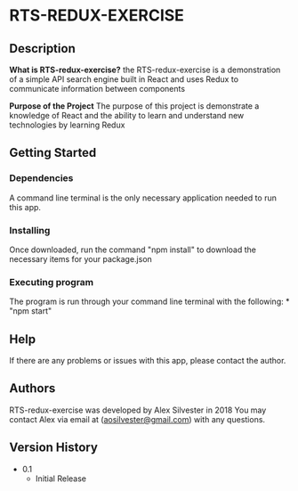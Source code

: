 # RTS-REDUX-EXERCISE


## Description

**What is RTS-redux-exercise?** the RTS-redux-exercise is a demonstration of a simple API search engine built in React and uses Redux to communicate information between components

**Purpose of the Project**
The purpose of this project is demonstrate a knowledge of React and the ability to learn and understand new technologies by learning Redux

## Getting Started

### Dependencies
A command line terminal is the only necessary application needed to run this app. 

### Installing
Once downloaded, run the command "npm install" to download the necessary items for your package.json

### Executing program
The program is run through your command line terminal with the following:
    * "npm start"

## Help
If there are any problems or issues with this app, please contact the author.

## Authors
RTS-redux-exercise was developed by Alex Silvester in 2018
You may contact Alex via email at (aosilvester@gmail.com) with any questions.

## Version History
* 0.1
    * Initial Release
